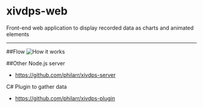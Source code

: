 # xivdps-web

Front-end web application to display recorded data as charts and animated elements
___

##Flow
![How it works](http://www.pmhc.co/images/xivdps/xivdps_flow.png)

##Other
Node.js server
- https://github.com/philarr/xivdps-server

C# Plugin to gather data
- https://github.com/philarr/xivdps-plugin

 

